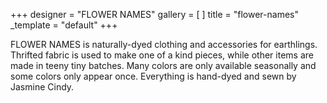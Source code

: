 +++
designer = "FLOWER NAMES"
gallery = [ ]
title = "flower-names"
_template = "default"
+++

FLOWER NAMES is naturally-dyed clothing and accessories for earthlings. Thrifted fabric is used to make one of a kind pieces, while other items are made in teeny tiny batches. Many colors are only available seasonally and some colors only appear once. Everything is hand-dyed and sewn by Jasmine Cindy.
